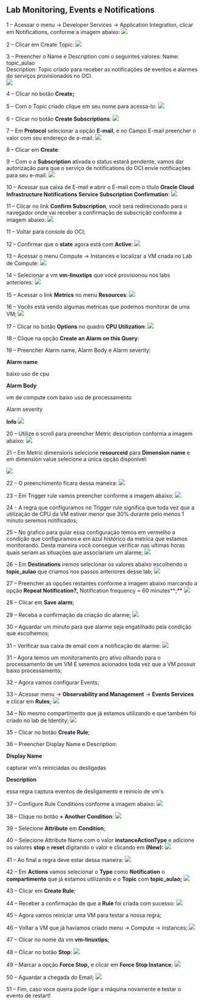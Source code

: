 ## Lab Monitoring, Events e Notifications


1 – Acessar o menu -> Developer Services -> Application Integration, clicar em Notifications, conforme a imagem abaixo:
![](images/item1.png)

2 – Clicar em Create Topic:
![](images/item2.png)

3 – Preencher o Name e Description com o seguintes valores:
Name: topic_aulao  
Description: Topic criado para receber as notificações de eventos e alarmes do serviços provisionados no OCI.  
![](images/item3.png)

4 – Clicar no botão **Create;**

5 – Com o Topic criado clique em seu nome para acessa-lo:
![](images/item5.png)

6 – Clicar no botão **Create Subscriptions**:
![](images/item6.png)

7 – Em **Protocol** selecionar a opção **E-mail**, e no  Campo E-mail preencher o valor com seu endereço de e-mail: 
![](images/item7.png)


8 – Clicar em **Create**:


9 – Com o a **Subscription** ativada o status estará pendente, vamos dar autorização para que o serviço de notifications do OCI envie notificações para seu e-mail:
![](images/item9.png)

10 – Acessar sua caixa de E-mail e abrir o E-mail com o título **Oracle Cloud Infrastructure Notifications Service Subscription Confirmation**:
![](images/item10.png)

11 – Clicar no link **Confirm Subscription**, você será redirecionado para o navegador onde vai receber a confirmação de subscrição conforme a imagem abaixo:
![](images/item11.png)

11 – Voltar para console do OCI;

12 – Confirmar que o **state** agora está com **Active**:
![](images/item13.png)


13 – Acessar o menu Compute -> Instances e localizar a VM criada no Lab de Compute:
![](images/item14.png)

14 – Selecionar a vm **vm-linuxtips** que você provisionou nos labs anteriores:
![](images/item15.png)

15 – Acessar o link **Metrics** no menu **Resources**:
![](images/item16.png)

16 – Vocês está vendo algumas metricas que podemos monitorar de uma VM;
![](images/item17.png)

17 – Clicar no botão **Options** no quadro **CPU Utilization**:
![](images/item18.png)

18 – Clique na opção **Create an Alarm on this Query**:

19 – Preencher Alarm name, Alarm Body e Alarm severity:

**Alarm name**

baixo uso de cpu

**Alarm Body**

vm de compute com baixo uso de processamento

Alarm severity

**Info**
![](images/item19.png)
  
20 – Utilize o scroll para preencher Metric description conforma a imagem abaixo:
![](images/item20.png)

21 – Em Metric dimensions selecione **resourceid** para **Dimension name** e em dimension value selecione a única opção disponível:

![](images/item21.png)


22 – O preenchimento ficara dessa maneira:
![](images/item22.png)


23 – Em Trigger rule vamos preencher conforme a imagem abaixo:
![](images/item23.png)

24  - A regra que configuramos no Trigger rule significa que toda vez que a utilização de CPU da VM estiver menor que 30% durante pelo menos 1 minuto seremos notificados;

25 – No grafico para guiar essa configuração temos em vermelho a condição que configuramos e em azul histórico da metrica que estamos monitorando. Desta maneira você consegue verificar nas ultimas horas quais seriam as situações que associariam um alarme;
![](images/item25.png)

26 – Em **Destinations** iremos selecionar os valores abaixo escolhendo o **topic_aulao** que criamos nos passos anteriores desse lab;
![](images/item26.png)

27 – Preencher as opções restantes conforme a imagem abaixo marcando a opção **Repeat Notification?,** Notification frequency = 60 minutes**;**
![](images/item27.png)

28 – Clicar em **Save alarm**;

29 – Receba a confirmação da criação do alarme;
![](images/item29.png)

30 – Aguardar um minuto para que alarme seja engatilhado pela condição que escolhemos;

31 – Verificar sua caixa de email com a notificação do alarme:
![](images/item30.png)

31 – Agora temos um monitoramento pro ativo olhando para o processamento de um VM E seremos acionados toda vez que a VM possuir baixo processamento;

32 – Agora vamos configurar Events;

33 – Acessar menu -> **Observability and Management** -> **Events Services** e clicar em **Rules**;
![](images/item33.png)


34 – No mesmo compartimento que já estamos utilizando e que também foi criado no lab de Identity;
![](images/item34.png)

35 – Clicar no botão **Create Rule**;

36 – Preencher Display Name e Description:

**Display Name**

capturar vm's reiniciadas ou desligadas

**Description**

essa regra captura eventos de desligamento e reinicio de vm's

37 – Configure Rule Conditions conforme a imagem abaixo:
![](images/item37.png)

38 – Clique no botão **+ Another Condition**:
![](images/item38.png)

39 – Selecione **Attribute** em **Condition**;

40 – Selecione Attribute Name com o valor **instanceActionType** e adicione os valores **stop** e **reset** digitando o valor e clicando em **<valor-digitado> (New):**
![](images/item40.png)

41 – Ao final a regra deve estar dessa maneira:
![](images/item41.png)


42 – Em **Actions** vamos selecionar o **Type** como **Notification** o **compartimento** que já estamos utilizando e o **Topic** com **topic_aulao;**
![](images/item42.png)

43 – Clicar em **Create Rule**;

44 – Receber a confirmação de que a **Rule** foi criada com sucesso:
![](images/item44.png)

45 – Agora vamos reiniciar uma VM para testar a nossa regra;

46 – Voltar a VM que já haviamos criado menu -> Compute -> instances;
![](images/item46.png)

47 – Clicar no nome da vm **vm-linuxtips**;

48 – Clicar no botão **Stop**:
![](images/item48.png)

49 – Marcar a opção **Force Stop,** e clicar em **Force Stop Instance**;
![](images/item49.png)

50 – Aguardar a chegada do Email;
![](images/item50.png)

51 – Fim, caso voce queira pode ligar a máquina novamente e testar o evento de restart!
